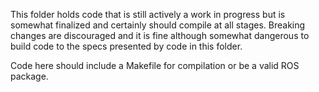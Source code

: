 This folder holds code that is still actively a work in progress but is somewhat finalized and certainly should compile at all stages. Breaking changes are discouraged and it is fine although somewhat dangerous to build code to the specs presented by code in this folder.

Code here should include a Makefile for compilation or be a valid ROS package. 
